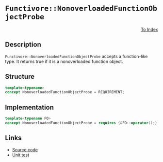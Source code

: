 <!-- Copyright 2024 Feng Mofan
SPDX-License-Identifier: Apache-2.0 -->

# `Functivore::NonoverloadedFunctionObjectProbe`

<p style='text-align: right;'><a href="../../concepts.md#functivore-nonoverloaded-function-object-probe">To Index</a></p>

## Description

`Functivore::NonoverloadedFunctionObjectProbe` accepts a function-like type.
It returns true if it is a nonoverloaded function object.

## Structure

```C++
template<typename>
concept NonoverloadedFunctionObjectProbe = REQUIREMENT;
```

## Implementation

```C++
template<typename FO>
concept NonoverloadedFunctionObjectProbe = requires {&FO::operator();};
```

## Links

- [Source code](../../../../conceptrodon/functivore/concepts/nonoverloaded_function_object_probe.hpp)
- [Unit test](../../../../tests/unit/concepts/functivore/nonoverloaded_function_object_probe.test.hpp)
